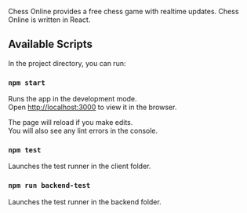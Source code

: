 Chess Online provides a free chess game with realtime updates.
Chess Online is written in React.

## Available Scripts

In the project directory, you can run:

### `npm start`

Runs the app in the development mode.<br />
Open [http://localhost:3000](http://localhost:3000) to view it in the browser.

The page will reload if you make edits.<br />
You will also see any lint errors in the console.

### `npm test`

Launches the test runner in the client folder.<br />

### `npm run backend-test`

Launches the test runner in the backend folder.<br />


